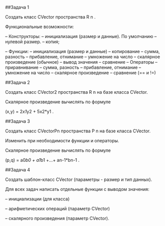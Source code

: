 ﻿##Задача 1

Создать класс CVector пространства R n .

Функциональные возможности:

– Конструкторы:
	– инициализация (размер и данные). По умолчанию – нулевой размер.
	– копия;

– Функции:
	– инициализация (размер и данные)
	– копирование
	– сумма, разность
	– прибавление, отнимание
	– умножение на число
	– скалярное произведение (обычное)
	– вывод значения
	– сравнение
– Операторы
	– приравнивание
	– сумма, разность
	– прибавление, отнимание
	– умножение на число
	– скалярное произведение
	– сравнение (== и !=)

##Задача 2

Создать класс CVector2 пространства R n на базе класса CVector.

Скалярное произведение вычислять по формуле

(x,y) = 2*x1*y2 + 5x2*y1 .

##Задача 3

Создать класс CVectorPn пространства P n на базе класса CVector.

Изменить при необходимости функции и операторы.

Скалярное произведение вычислять по формуле

(p,q) = a0*b0 + a1*b1 +...+ an-1*bn-1 .

##Задача 4

Создать шаблон-класс CVector (параметры - размер и тип данных).

Для всех задач написать отдельные функции с выводом значения:

– инициализации (для класса)

– арифметических операций (параметр CVector)

– скалярного произведения (параметр CVector).